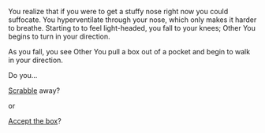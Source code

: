 You realize that if you were to get a stuffy nose right now you could suffocate. You hyperventilate through your nose,
which only makes it harder to breathe. Starting to to feel light-headed, you fall to your knees; Other You begins to
turn in your direction.

As you fall, you see Other You pull a box out of a pocket and begin to walk in your direction.

Do you...

[Scrabble](Scrabble/Scrabble.md) away?

or 

[Accept the box](Accept-box/Accept-box.md)?
